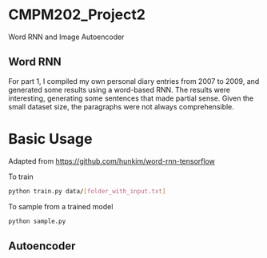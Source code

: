 # CMPM202_Project2
Word RNN and Image Autoencoder

## Word RNN
For part 1, I compiled my own personal diary entries from 2007 to 2009, and generated some results using a word-based RNN. The results were interesting, generating some sentences that made partial sense. Given the small dataset size, the paragraphs were not always comprehensible. 

# Basic Usage
Adapted from https://github.com/hunkim/word-rnn-tensorflow

To train
```bash
python train.py data/[folder_with_input.txt]
```

To sample from a trained model
```bash
python sample.py
```

## Autoencoder
